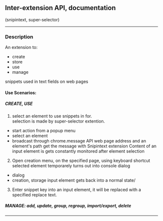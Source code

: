 ## Inter-extension API, documentation
(snipintext, super-selector)

---

### Description
An extension to: 
- create
- store
- use
- manage  

snippets used in text fields on web pages

#### Use Scenarios: 
##### CREATE, USE

1. select an element to use snippets in for.  
selection is made by super-selector extention. 
- start action from a popup menu
- select an element 
- broadcast through chrome.message API web page address and an element's path 
get the message with Snipintext extension
Content of an input element is gets constantly monitored after element selection

2. Open creation menu, on the specified page, using keyboard shortcut
selected element temporarely turns out into console dialog
- dialog
- creation, storage
input element gets back into a normal state/

3. Enter snippet key into an input element, it will be replaced with a specified replace text.

##### MANAGE: add, update, group, regroup, import/export, delete

---
